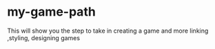# my-game-path
This will show you the step to take in creating a game and more linking ,styling, designing games
